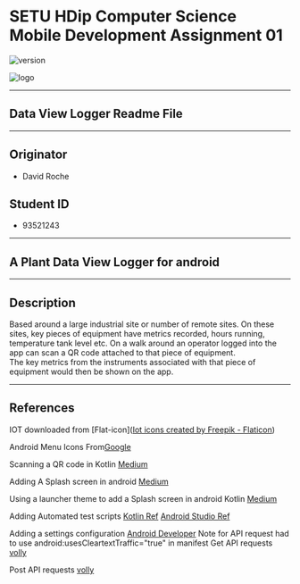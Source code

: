 # SETU HDip Computer Science  Mobile Development Assignment 01

![version](https://img.shields.io/badge/version-1.0.23172-blue.svg) 

![logo](https://wit-hdip-comp-sci-2022-mobile-app-dev.netlify.app/topic---orientation/topic.png)

---

## Data View Logger Readme File

---

## Originator

- David Roche

## Student ID  

- 93521243

---

## A Plant Data View Logger for android

---

## Description

Based around a large industrial site or number of remote sites. On these sites, key pieces of equipment have metrics recorded,  hours running, temperature tank level etc. 
On a walk around an operator logged into the app can scan a QR code attached to that piece of equipment.  
The key metrics from the instruments associated with that piece of equipment would then be shown on the app.  

---
## References

IOT downloaded from [Flat-icon](<a href="https://www.flaticon.com/free-icons/iot" title="iot icons">Iot icons created by Freepik - Flaticon</a>)

Android Menu Icons From[Google](https://fonts.google.com/icons)

Scanning a QR code in Kotlin [Medium](https://harshitabambure.medium.com/barcode-scanner-and-qr-code-scanner-android-kotlin-b911b1299f65)

Adding A Splash screen in android [Medium](https://medium.com/geekculture/implementing-the-perfect-splash-screen-in-android-295de045a8dc)

Using a launcher theme to add
a Splash screen in android Kotlin  [Medium](https://proandroiddev.com/splash-screen-in-android-3bd9552b92a5)

Adding Automated test scripts [Kotlin Ref](https://kotlinlang.org/docs/jvm-test-using-junit.html#add-dependencies)
                              [Android Studio Ref](https://developer.android.com/training/testing/local-tests)

Adding a settings configuration
    [Android Developer](https://developer.android.com/develop/ui/views/components/settings#kts)
Note for API request had to use android:usesCleartextTraffic="true" in manifest
Get API requests [volly](https://google.github.io/volley/simple.html)

Post API requests [volly](https://www.geeksforgeeks.org/android-update-data-in-api-using-volley-with-kotlin/)

  
